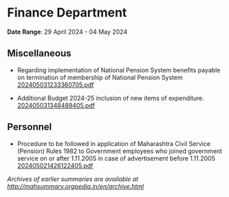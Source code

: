 # Finance Department

**Date Range**: 29 April 2024 - 04 May 2024


## Miscellaneous
- Regarding implementation of National Pension System benefits payable on termination of membership of National Pension System\
  [202405031233360705.pdf](https://gr.maharashtra.gov.in/Site/Upload/Government%20Resolutions/English/202405031233360705.pdf)

- Additional Budget 2024-25 inclusion of new items of expenditure.\
  [202405031348489405.pdf](https://gr.maharashtra.gov.in/Site/Upload/Government%20Resolutions/English/202405031348489405.pdf)

## Personnel
- Procedure to be followed in application of Maharashtra Civil Service (Pension) Rules 1982 to Government employees who joined government service on or after 1.11.2005 in case of advertisement before 1.11.2005\
  [202405021426122405.pdf](https://gr.maharashtra.gov.in/Site/Upload/Government%20Resolutions/English/202405021426122405.pdf)


*Archives of earlier summaries are available at http://mahsummary.orgpedia.in/en/archive.html*